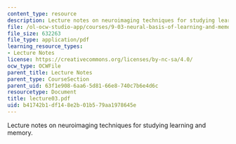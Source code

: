 ```yaml
---
content_type: resource
description: Lecture notes on neuroimaging techniques for studying learning and memory.
file: /ol-ocw-studio-app/courses/9-03-neural-basis-of-learning-and-memory-fall-2007/b41742b1df148e2b01b579aa1978645e_lecture03.pdf
file_size: 632263
file_type: application/pdf
learning_resource_types:
- Lecture Notes
license: https://creativecommons.org/licenses/by-nc-sa/4.0/
ocw_type: OCWFile
parent_title: Lecture Notes
parent_type: CourseSection
parent_uid: 63f1e908-6aa6-5d81-66e8-740c7b6e4d6c
resourcetype: Document
title: lecture03.pdf
uid: b41742b1-df14-8e2b-01b5-79aa1978645e
---
```

Lecture notes on neuroimaging techniques for studying learning and memory.